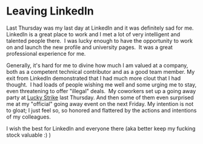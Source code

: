 <!--
slug: leaving-linkedin
date: Wed Sep 04 2013 21:54:54 GMT-0700 (Pacific Daylight Time)
tags: linkedin
title: Leaving LinkedIn
id: 60336687401
link: http://blog.mhgbrown.is/post/60336687401/leaving-linkedin
raw: {"type":"text","blog_name":"mhgbrown-writing","blog":{"name":"mhgbrown-writing","title":"","description":"","url":"http://blog.mhgbrown.is/","uuid":"t:ePEJSJNMnTiNT1c2s-GWmw","updated":1455741575},"id":60336687401,"post_url":"http://blog.mhgbrown.is/post/60336687401/leaving-linkedin","slug":"leaving-linkedin","date":"2013-09-05 04:54:54 GMT","timestamp":1378356894,"state":"published","format":"html","reblog_key":"cNZKC7yU","tags":["linkedin"],"short_url":"https://tmblr.co/ZYX4lquCMCaf","summary":"Leaving LinkedIn","is_blocks_post_format":false,"recommended_source":null,"recommended_color":null,"note_count":0,"title":"Leaving LinkedIn","body":"<p>Last Thursday was my last day at LinkedIn and it was definitely sad for me. LinkedIn is a great place to work and I met a lot of very intelligent and talented people there.  I was lucky enough to have the opportunity to work on and launch the new profile and university pages.  It was a great professional experience for me.</p>\n<p>Generally, it&rsquo;s hard for me to divine how much I am valued at a company, both as a competent technical contributor and as a good team member. My exit from LinkedIn demonstrated that I had much more clout that I had thought.  I had loads of people wishing me well and some urging me to stay, even threatening to offer &ldquo;illegal&rdquo; deals.  My coworkers set up a going away party at <a href=\"http://www.bowlluckystrike.com/\">Lucky Strike</a> last Thursday. And then some of them even surprised me at my &ldquo;official&rdquo; going away event on the next Friday. My intention is not to gloat; I just feel so, so honored and flattered by the actions and intentions of my colleagues.</p>\n<p>I wish the best for LinkedIn and everyone there (aka better keep my fucking stock valuable :) )</p>","reblog":{"comment":"<p>Last Thursday was my last day at LinkedIn and it was definitely sad for me. LinkedIn is a great place to work and I met a lot of very intelligent and talented people there.  I was lucky enough to have the opportunity to work on and launch the new profile and university pages.  It was a great professional experience for me.</p>\n<p>Generally, it’s hard for me to divine how much I am valued at a company, both as a competent technical contributor and as a good team member. My exit from LinkedIn demonstrated that I had much more clout that I had thought.  I had loads of people wishing me well and some urging me to stay, even threatening to offer “illegal” deals.  My coworkers set up a going away party at <a href=\"http://www.bowlluckystrike.com/\">Lucky Strike</a> last Thursday. And then some of them even surprised me at my “official” going away event on the next Friday. My intention is not to gloat; I just feel so, so honored and flattered by the actions and intentions of my colleagues.</p>\n<p>I wish the best for LinkedIn and everyone there (aka better keep my fucking stock valuable :) )</p>","tree_html":""},"trail":[{"blog":{"name":"mhgbrown-writing","active":true,"theme":{"header_full_width":2448,"header_full_height":3264,"header_focus_width":2048,"header_focus_height":1152,"avatar_shape":"circle","background_color":"#FAFAFA","body_font":"Helvetica Neue","header_bounds":"997,2351,2266,96","header_image":"https://static.tumblr.com/4b23ec7fb988076e81306480748de0b1/aqgwfuh/OUkncja1l/tumblr_static_5q6zyxvvxkco0k440g4kokosg.jpg","header_image_focused":"https://static.tumblr.com/4b23ec7fb988076e81306480748de0b1/aqgwfuh/SPuncja1u/tumblr_static_tumblr_static_5q6zyxvvxkco0k440g4kokosg_focused_v3.jpg","header_image_scaled":"https://static.tumblr.com/4b23ec7fb988076e81306480748de0b1/aqgwfuh/OUkncja1l/tumblr_static_5q6zyxvvxkco0k440g4kokosg_2048_v2.jpg","header_stretch":true,"link_color":"#529ECC","show_avatar":true,"show_description":true,"show_header_image":true,"show_title":true,"title_color":"#444444","title_font":"Gibson","title_font_weight":"bold"},"share_likes":false,"share_following":false,"can_be_followed":true},"post":{"id":"60336687401"},"content_raw":"<p>Last Thursday was my last day at LinkedIn and it was definitely sad for me. LinkedIn is a great place to work and I met a lot of very intelligent and talented people there.  I was lucky enough to have the opportunity to work on and launch the new profile and university pages.  It was a great professional experience for me.</p>\n<p>Generally, it’s hard for me to divine how much I am valued at a company, both as a competent technical contributor and as a good team member. My exit from LinkedIn demonstrated that I had much more clout that I had thought.  I had loads of people wishing me well and some urging me to stay, even threatening to offer “illegal” deals.  My coworkers set up a going away party at <a href=\"http://www.bowlluckystrike.com/\">Lucky Strike</a> last Thursday. And then some of them even surprised me at my “official” going away event on the next Friday. My intention is not to gloat; I just feel so, so honored and flattered by the actions and intentions of my colleagues.</p>\n<p>I wish the best for LinkedIn and everyone there (aka better keep my fucking stock valuable :) )</p>","content":"<p>Last Thursday was my last day at LinkedIn and it was definitely sad for me. LinkedIn is a great place to work and I met a lot of very intelligent and talented people there. &nbsp;I was lucky enough to have the opportunity to work on and launch the new profile and university pages. &nbsp;It was a great professional experience for me.</p>\n<p>Generally, it&rsquo;s hard for me to divine how much I am valued at a company, both as a competent technical contributor and as a good team member. My exit from LinkedIn demonstrated that I had much more clout that I had thought. &nbsp;I had loads of people wishing me well and some urging me to stay, even threatening to offer &ldquo;illegal&rdquo; deals. &nbsp;My coworkers set up a going away party at <a href=\"http://www.bowlluckystrike.com/\">Lucky Strike</a>&nbsp;last Thursday. And then some of them even surprised me at my &ldquo;official&rdquo; going away event on the next Friday.&nbsp;My intention is not to gloat; I just feel so, so honored and flattered by the actions and intentions of my colleagues.</p>\n<p>I wish the best for LinkedIn and everyone there (aka better keep my fucking stock valuable :) )</p>","is_current_item":true,"is_root_item":true}],"can_like":false,"can_reblog":false,"can_send_in_message":true,"can_reply":false,"display_avatar":true}
publish: 2013-09-04
-->


Leaving LinkedIn
================

Last Thursday was my last day at LinkedIn and it was definitely sad for
me. LinkedIn is a great place to work and I met a lot of very
intelligent and talented people there.  I was lucky enough to have the
opportunity to work on and launch the new profile and university pages.
 It was a great professional experience for me.

Generally, it's hard for me to divine how much I am valued at a company,
both as a competent technical contributor and as a good team member. My
exit from LinkedIn demonstrated that I had much more clout that I had
thought.  I had loads of people wishing me well and some urging me to
stay, even threatening to offer "illegal" deals.  My coworkers set up a
going away party at [Lucky Strike](http://www.bowlluckystrike.com/) last
Thursday. And then some of them even surprised me at my "official" going
away event on the next Friday. My intention is not to gloat; I just feel
so, so honored and flattered by the actions and intentions of my
colleagues.

I wish the best for LinkedIn and everyone there (aka better keep my
fucking stock valuable :) )

